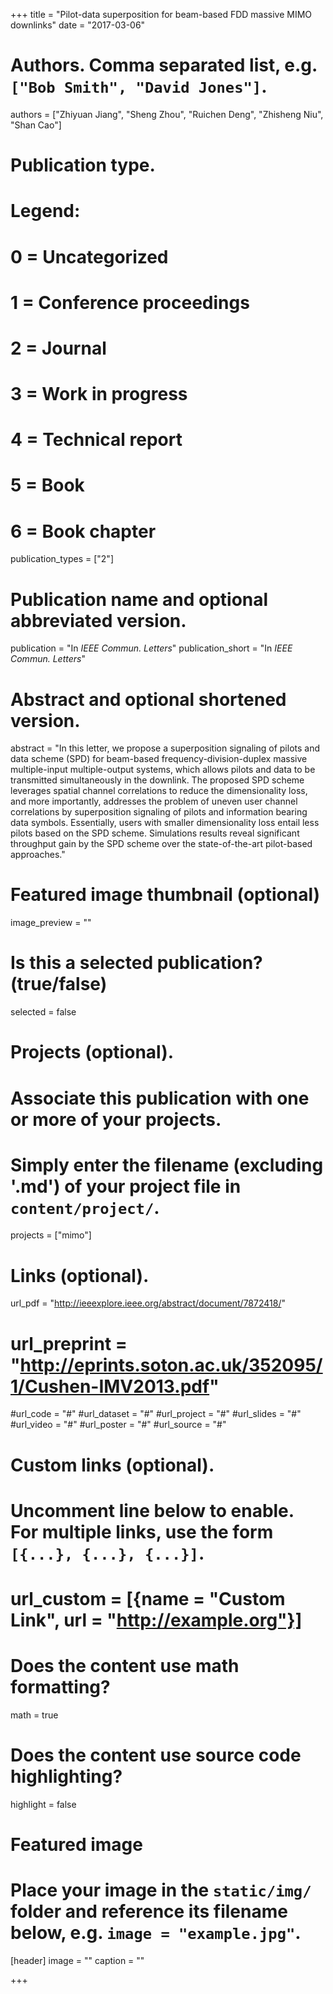 +++
title = "Pilot-data superposition for beam-based FDD massive MIMO downlinks"
date = "2017-03-06"

# Authors. Comma separated list, e.g. `["Bob Smith", "David Jones"]`.
authors = ["Zhiyuan Jiang", "Sheng Zhou", "Ruichen Deng", "Zhisheng Niu", "Shan Cao"]

# Publication type.
# Legend:
# 0 = Uncategorized
# 1 = Conference proceedings
# 2 = Journal
# 3 = Work in progress
# 4 = Technical report
# 5 = Book
# 6 = Book chapter
publication_types = ["2"]

# Publication name and optional abbreviated version.
publication = "In *IEEE Commun. Letters*"
publication_short = "In *IEEE Commun. Letters*"

# Abstract and optional shortened version.
abstract = "In this letter, we propose a superposition signaling of pilots and data scheme (SPD) for beam-based frequency-division-duplex massive multiple-input multiple-output systems, which allows pilots and data to be transmitted simultaneously in the downlink. The proposed SPD scheme leverages spatial channel correlations to reduce the dimensionality loss, and more importantly, addresses the problem of uneven user channel correlations by superposition signaling of pilots and information bearing data symbols. Essentially, users with smaller dimensionality loss entail less pilots based on the SPD scheme. Simulations results reveal significant throughput gain by the SPD scheme over the state-of-the-art pilot-based approaches."

# Featured image thumbnail (optional)
image_preview = ""

# Is this a selected publication? (true/false)
selected = false

# Projects (optional).
#   Associate this publication with one or more of your projects.
#   Simply enter the filename (excluding '.md') of your project file in `content/project/`.
projects = ["mimo"]

# Links (optional).
url_pdf = "http://ieeexplore.ieee.org/abstract/document/7872418/"
# url_preprint = "http://eprints.soton.ac.uk/352095/1/Cushen-IMV2013.pdf"
#url_code = "#"
#url_dataset = "#"
#url_project = "#"
#url_slides = "#"
#url_video = "#"
#url_poster = "#"
#url_source = "#"

# Custom links (optional).
#   Uncomment line below to enable. For multiple links, use the form `[{...}, {...}, {...}]`.
# url_custom = [{name = "Custom Link", url = "http://example.org"}]

# Does the content use math formatting?
math = true

# Does the content use source code highlighting?
highlight = false

# Featured image
# Place your image in the `static/img/` folder and reference its filename below, e.g. `image = "example.jpg"`.
[header]
image = ""
caption = ""

+++

